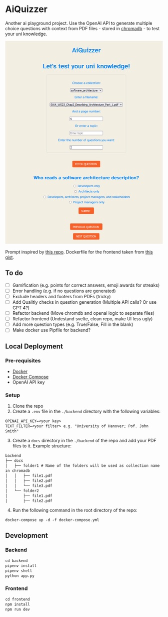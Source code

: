 # AiQuizzer
Another ai playground project. Use the OpenAI API to generate multiple choice questions with context from PDF files - stored in [chromadb](https://github.com/chroma-core/chroma) - to test your uni knowledge.

![Screenshot of AiQuizzer](screenshot.png)

Prompt inspired by [this repo](https://github.com/quentin-mckay/AI-Quiz-Generator). Dockerfile for the frontend taken from [this gist](https://gist.github.com/AradAlvand/04b2cad14b00e5ffe8ec96a3afbb34fb).

## To do
- [ ] Gamification (e.g. points for correct answers, emoji awards for streaks)
- [ ] Error handling (e.g. if no questions are generated)
- [ ] Exclude headers and footers from PDFs (tricky)
- [ ] Add Qualitiy checks in question generation (Multiple API calls? Or use GPT 4?)
- [ ] Refactor backend (Move chromdb and openai logic to separate files)
- [ ] Refactor frontend (Undestand svelte, clean repo, make UI less ugly)
- [ ] Add more question types (e.g. True/False, Fill in the blank)
- [ ] Make docker use Pipfile for backend?

## Local Deployment

### Pre-requisites
- [Docker](https://docs.docker.com/get-docker/)
- [Docker Compose](https://docs.docker.com/compose/install/)
- OpenAI API key

### Setup

1. Clone the repo
2. Create a `.env` file in the `./backend` directory with the following variables:
```
OPENAI_API_KEY=<your key>
TEXT_FILTER=<your filter> e.g. "University of Hanover; Pof. John Smith"
```
3. Create a `docs` directory in the `./backend` of the repo and add your PDF files to it. Example structure:
```
backend
├── docs
│   ├── folder1 # Name of the folders will be used as collection name in chromadb
│   │   ├── file1.pdf
│   │   ├── file2.pdf
│   │   └── file3.pdf
│   └── folder2
│       ├── file1.pdf
│       ├── file2.pdf
```
4. Run the following command in the root directory of the repo:
```
docker-compose up -d -f docker-compose.yml
```


## Development

### Backend

```
cd backend
pipenv install
pipenv shell
python app.py
```

### Frontend
```
cd frontend
npm install
npm run dev
```